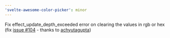 ```yaml
---
'svelte-awesome-color-picker': minor
---
```


Fix effect_update_depth_exceeded error on clearing the values in rgb or hex (fix [issue #104](https://github.com/Ennoriel/svelte-awesome-color-picker/issues/104) - thanks to [achyutagupta](https://github.com/achyutagupta))
